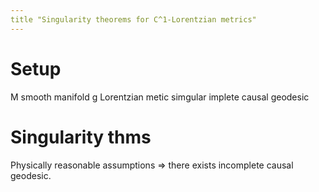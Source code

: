 ```yaml
---
title "Singularity theorems for C^1-Lorentzian metrics"
---
```


# Setup

M smooth manifold
g Lorentzian metic
simgular implete causal geodesic

# Singularity thms

Physically reasonable assumptions => there exists incomplete causal geodesic.
